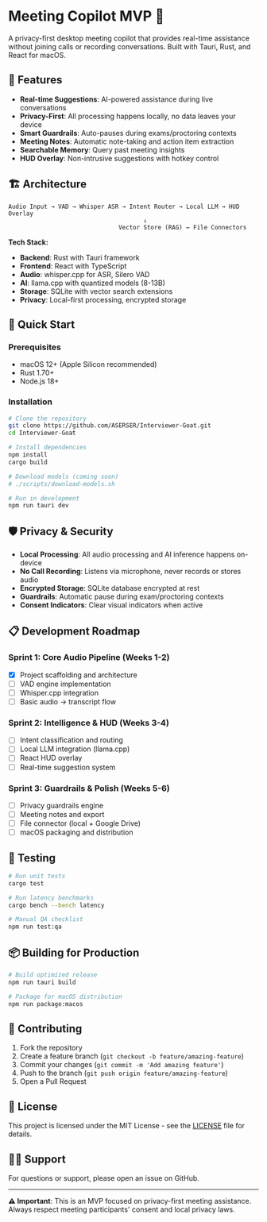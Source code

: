 # Meeting Copilot MVP 🎤

A privacy-first desktop meeting copilot that provides real-time assistance without joining calls or recording conversations. Built with Tauri, Rust, and React for macOS.

## 🎯 Features

- **Real-time Suggestions**: AI-powered assistance during live conversations
- **Privacy-First**: All processing happens locally, no data leaves your device
- **Smart Guardrails**: Auto-pauses during exams/proctoring contexts
- **Meeting Notes**: Automatic note-taking and action item extraction
- **Searchable Memory**: Query past meeting insights
- **HUD Overlay**: Non-intrusive suggestions with hotkey control

## 🏗️ Architecture

```
Audio Input → VAD → Whisper ASR → Intent Router → Local LLM → HUD Overlay
                                      ↓
                               Vector Store (RAG) ← File Connectors
```

**Tech Stack:**
- **Backend**: Rust with Tauri framework
- **Frontend**: React with TypeScript
- **Audio**: whisper.cpp for ASR, Silero VAD
- **AI**: llama.cpp with quantized models (8-13B)
- **Storage**: SQLite with vector search extensions
- **Privacy**: Local-first processing, encrypted storage

## 🚀 Quick Start

### Prerequisites
- macOS 12+ (Apple Silicon recommended)
- Rust 1.70+
- Node.js 18+

### Installation

```bash
# Clone the repository
git clone https://github.com/ASERSER/Interviewer-Goat.git
cd Interviewer-Goat

# Install dependencies
npm install
cargo build

# Download models (coming soon)
# ./scripts/download-models.sh

# Run in development
npm run tauri dev
```

## 🛡️ Privacy & Security

- **Local Processing**: All audio processing and AI inference happens on-device
- **No Call Recording**: Listens via microphone, never records or stores audio
- **Encrypted Storage**: SQLite database encrypted at rest
- **Guardrails**: Automatic pause during exam/proctoring contexts
- **Consent Indicators**: Clear visual indicators when active

## 📋 Development Roadmap

### Sprint 1: Core Audio Pipeline (Weeks 1-2)
- [x] Project scaffolding and architecture
- [ ] VAD engine implementation
- [ ] Whisper.cpp integration
- [ ] Basic audio → transcript flow

### Sprint 2: Intelligence & HUD (Weeks 3-4)
- [ ] Intent classification and routing
- [ ] Local LLM integration (llama.cpp)
- [ ] React HUD overlay
- [ ] Real-time suggestion system

### Sprint 3: Guardrails & Polish (Weeks 5-6)
- [ ] Privacy guardrails engine
- [ ] Meeting notes and export
- [ ] File connector (local + Google Drive)
- [ ] macOS packaging and distribution

## 🧪 Testing

```bash
# Run unit tests
cargo test

# Run latency benchmarks
cargo bench --bench latency

# Manual QA checklist
npm run test:qa
```

## 📦 Building for Production

```bash
# Build optimized release
npm run tauri build

# Package for macOS distribution
npm run package:macos
```

## 🤝 Contributing

1. Fork the repository
2. Create a feature branch (`git checkout -b feature/amazing-feature`)
3. Commit your changes (`git commit -m 'Add amazing feature'`)
4. Push to the branch (`git push origin feature/amazing-feature`)
5. Open a Pull Request

## 📄 License

This project is licensed under the MIT License - see the [LICENSE](LICENSE) file for details.

## 🙋‍♂️ Support

For questions or support, please open an issue on GitHub.

---

**⚠️ Important**: This is an MVP focused on privacy-first meeting assistance. Always respect meeting participants' consent and local privacy laws.
